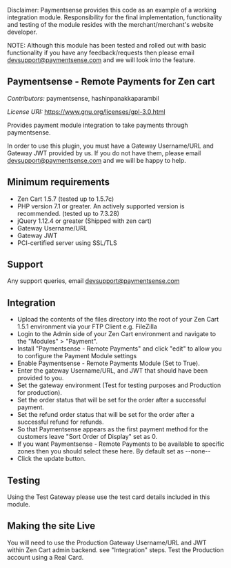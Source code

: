 Disclaimer: Paymentsense provides this code as an example of a working integration module. Responsibility for the final
implementation, functionality and testing of the module resides with the merchant/merchant's website developer.

NOTE: Although this module has been tested and rolled out with basic functionality if you have any feedback/requests
then please email devsupport@paymentsense.com and we will look into the feature.

Paymentsense - Remote Payments for Zen cart
----------------
_Contributors:_ paymentsense, hashinpanakkaparambil

_License URI:_ https://www.gnu.org/licenses/gpl-3.0.html

Provides payment module integration to take payments through paymentsense.

In order to use this plugin, you must have a Gateway Username/URL and Gateway JWT provided by us. If you do not have
them, please email [devsupport@paymentsense.com](mailto:devsupport@paymentsense.com) and we will be happy to help.

Minimum requirements
--------------------

- Zen Cart 1.5.7 (tested up to 1.5.7c)
- PHP version 7.1 or greater. An actively supported version is recommended. (tested up to 7.3.28)
- jQuery 1.12.4 or greater (Shipped with zen cart)
- Gateway Username/URL
- Gateway JWT
- PCI-certified server using SSL/TLS

Support
-------
Any support queries, email [devsupport@paymentsense.com](mailto:devsupport@paymentsense.com)

Integration
------------

- Upload the contents of the files directory into the root of your Zen Cart 1.5.1 environment via your FTP Client e.g.
  FileZilla
- Login to the Admin side of your Zen Cart environment and navigate to the "Modules" > "Payment".
- Install "Paymentsense - Remote Payments" and click "edit" to allow you to configure the Payment Module settings
- Enable Paymentsense - Remote Payments Module (Set to True).
- Enter the gateway Username/URL, and JWT that should have been provided to you.
- Set the gateway environment (Test for testing purposes and Production for production).
- Set the order status that will be set for the order after a successful payment.
- Set the refund order status that will be set for the order after a successful refund for refunds.
- So that Paymentsense appears as the first payment method for the customers leave "Sort Order of Display" set as 0.
- If you want Paymentsense - Remote Payments to be available to specific zones then you should select these here. By default set as
  --none--
- Click the update button.

Testing
--------
Using the Test Gateway please use the test card details included in this module.

Making the site Live
---------------------
You will need to use the Production Gateway Username/URL and JWT within Zen Cart admin backend. see "Integration" steps.
Test the Production account using a Real Card.
